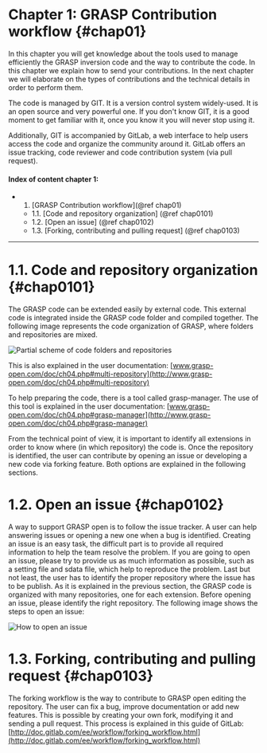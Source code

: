 Chapter 1: GRASP Contribution workflow {#chap01}
======================================

In this chapter you will get knowledge about the tools used to manage efficiently
the GRASP inversion code and the way to contribute the code. In this chapter we explain
how to send your contributions. In the next chapter we will elaborate on the types of contributions
and the technical details in order to perform them.

The code is managed by GIT. It is a version control system widely-used. It
is an open source and very powerful one. If you don't know GIT, it is a good moment to get familiar with it, 
once you know it you will never stop using it. 

Additionally, GIT is accompanied by GitLab, a web interface to help users access
the code and organize the community around it. GitLab offers an issue tracking, code reviewer 
and code contribution system (via pull request).

#### Index of content chapter 1:

- 1. [GRASP Contribution workflow](@ref chap01)
   - 1.1. [Code and repository organization]  (@ref chap0101)
   - 1.2. [Open an issue] (@ref chap0102)
   - 1.3. [Forking, contributing and pulling request] (@ref chap0103)

-------

# 1.1. Code and repository organization {#chap0101}

The GRASP code can be extended easily by external code. This external code is integrated
inside the GRASP code folder and compiled together. The following image represents the code organization
of GRASP, where folders and repositories are mixed.

![Partial scheme of code folders and repositories](scheme-of-folder-and-repos.png)

This is also explained in the user documentation: [www.grasp-open.com/doc/ch04.php#multi-repository](http://www.grasp-open.com/doc/ch04.php#multi-repository)

To help preparing the code, there is a tool called grasp-manager. The use of this tool
is explained in the user documentation: [www.grasp-open.com/doc/ch04.php#grasp-manager](http://www.grasp-open.com/doc/ch04.php#grasp-manager)

From the technical point of view, it is important to identify all extensions in order to know where (in which repository)
the code is. Once the repository is identified, the user can contribute by opening an issue or developing a new code
via forking feature. Both options are explained in the following sections.

# 1.2. Open an issue {#chap0102}

A way to support GRASP open is to follow the issue tracker. A user can help answering issues or
opening a new one when a bug is identified. Creating an issue is an easy task, the difficult part is to provide
all required information to help the team resolve the problem. If you are going to open an 
issue, please try to provide us as much information as possible, such as a setting file and sdata file, which help
to reproduce the problem. Last but not least, the user has to identify the proper repository where the issue 
has to be publish. As it is explained in the previous section, the GRASP code is organized with many repositories,
one for each extension. Before opening an issue, please identify the right repository. The following image 
shows the steps to open an issue:

![How to open an issue](issue-screenshot.png)

# 1.3. Forking, contributing and pulling request  {#chap0103}

The forking workflow is the way to contribute to GRASP open editing the repository.
The user can fix a bug, improve documentation or add new features. This is possible by
creating your own fork, modifying it and sending a pull request. This process is explained
in this guide of GitLab: [http://doc.gitlab.com/ee/workflow/forking_workflow.html](http://doc.gitlab.com/ee/workflow/forking_workflow.html)

